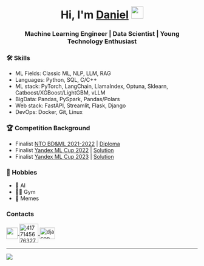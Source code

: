 <h1 align="center">Hi, I'm <a href="https://github.com/Djacon">Daniel</a> <img src="https://github.com/blackcater/blackcater/raw/main/images/Hi.gif"
width="32" height="32"/></h1>
<h3 align="center">Machine Learning Engineer | Data Scientist | Young Technology Enthusiast</h3>

### 🛠️ Skills
- ML Fields: Classic ML, NLP, LLM, RAG
- Languages: Python, SQL, C/C++
- ML stack: PyTorch, LangChain, LlamaIndex, Optuna, Sklearn, Catboost/XGBoost/LightGBM, vLLM
- BigData: Pandas, PySpark, Pandas/Polars
- Web stack: FastAPI, Streamlit, Flask, Django
- DevOps: Docker, Git, Linux

### 🏆 Competition Background
- Finalist [NTO BD&ML 2021-2022](https://ntcontest.ru/tracks/nto-school/proekt-po-iskusstvennomu-intellektu/bolshie-dannye-i-mashinnoe-obuchenie/) | [Diploma](https://diploma.kruzhok.org/s3/talent-diploma-service/6159066c-e816-49b7-8e49-7f6966352e81/496711.pdf)
- Finalist [Yandex ML Cup 2022](https://yandex.ru/cup/ml/) | [Solution](https://github.com/Djacon/Yandex-ML-Cup-2022-25th-Place-Solution)
- Finalist [Yandex ML Cup 2023](https://yandex.ru/cup/ml/) | [Solution](https://github.com/Djacon/yandex-ml-cup-2023)

### 👾 Hobbies
- 🤖 AI
- 🏋️‍♂️ Gym
- 🗿 Memes

### Contacts
<p align="left">
    <a href="https://t.me/djacon" target="_blank">
        <img align="center" src="https://upload.wikimedia.org/wikipedia/commons/thumb/8/83/Telegram_2019_Logo.svg/1024px-Telegram_2019_Logo.svg.png" width="30" height="30"/>
    </a>
    <a href="https://discordapp.com/users/417714567632781313/" target="_blank">
        <img align="center" src="https://static.vecteezy.com/system/resources/previews/018/930/604/original/discord-logo-discord-icon-transparent-free-png.png" alt="417714567632781313" height="50" width=50"/>
    </a>
        <a href="https://kaggle.com/djacon" target="blank">
        <img align="center" src="https://raw.githubusercontent.com/rahuldkjain/github-profile-readme-generator/master/src/images/icons/Social/kaggle.svg" alt="djacon" height="30" width="40" />
    </a>
</p>

---

[![](https://visitcount.itsvg.in/api?id=Djacon&label=Profile%20Views&color=6&icon=5&pretty=true)](https://visitcount.itsvg.in/)

